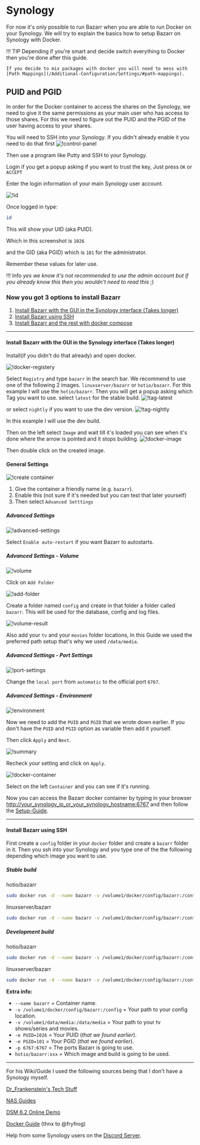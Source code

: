 # Synology

For now it's only possible to run Bazarr when you are able to run Docker on your Synology.
We will try to explain the basics how to setup Bazarr on Synology with Docker.

!!! TIP
    Depending if you're smart and decide switch everything to Docker then you're done after this guide.

    If you decide to mix packages with docker you will need to mess with [Path Mappings](/Additional-Configuration/Settings/#path-mappings).

## PUID and PGID

In order for the Docker container to access the shares on the Synology,
we need to give it the same permissions as your main user who has access to those shares.
For this we need to figure out the PUID and the PGID of the user having access to your shares.

You will need to SSH into your Synology.
If you didn't already enable it you need to do that first
![!control-panel](images/control-panel.png)

Then use a program like Putty and SSH to your Synology.

Login if you get a popup asking if you want to trust the key,
Just press `OK` or `ACCEPT`

Enter the login information of your main Synology user account.

![!id](images/id.png)

Once logged in type:

```bash
id
```

This will show your UID (aka PUID).

Which in this screenshot is `1026`

and the GID (aka PGID) which is `101` for the administrator.

Remember these values for later use.

!!! Info
    *yes we know it's not recommended to use the admin account but if you already know this then you wouldn't need to read this* ;)

### Now you got 3 options to install Bazarr

1. [Install Bazarr with the GUI in the Synology interface (Takes longer)](#install-bazarr-with-the-gui-in-the-synology-interface-takes-longer)
1. [Install Bazarr using SSH](#install-bazarr-using-ssh)
1. [Install Bazarr and the rest with docker compose](https://trash-guides.info/Misc/how-to-set-up-hardlinks-and-atomic-moves/)

------

#### Install Bazarr with the GUI in the Synology interface (Takes longer)

Install(if you didn't do that already) and open docker.

![!docker-registery](images/docker-registery.png)

Select `Registry` and type `bazarr` in the search bar.
We recommend to use one of the following 2 images.
`linuxserver/bazarr` or `hotio/bazarr`.
For this example I will use the `hotio/bazarr`.
Then you will get a popup asking which Tag you want to use.
select `latest` for the stable build.
![!tag-latest](images/tag-latest.png)

or select `nightly` if you want to use the dev version.
 ![!tag-nightly](images/tag-nightly.png)

In this example I will use the dev build.

Then on the left select `Image` and wait till it's loaded you can see when it's done where the arrow is pointed and it stops building.
 ![!docker-image](images/docker-image.png)

Then double click on the created image.

#### General Settings

![!create container](images/create-container.png)

1. Give the  container a friendly name (e.g. `bazarr`).
1. Enable this (not sure if it's needed but you can test that later yourself)
1. Then select `Advanced Setttings`

##### Advanced Settings

![!advanced-settings](images/advanced-settings.png)

Select `Enable auto-restart` if you want Bazarr to autostarts.

##### Advanced Settings - Volume

![!volume](images/volume.png)

Click on `Add Folder`

![!add-folder](images/add-folder.png)

Create a folder named `config` and create in that folder a folder called `bazarr`.
This will be used for the database, config and log files.

![!volume-result](images/volume-result.png)

Also add your `tv` and your `movies` folder locations,
In this Guide we used the preferred path setup that's why we used `/data/media`.

##### Advanced Settings - Port Settings

![!port-settings](images/port-settings.png)

Change the `local port` from `automatic` to the official port `6767`.

##### Advanced Settings - Environment

![!environment](images/environment.png)

Now we need to add the `PUID` and `PGID` that we wrote down earlier.
If you don't have the `PUID` and `PGID` option as variable then add it yourself.

Then click `Apply` and `Next`.

![!summary](images/summary.png)

Recheck your setting and click on `Apply`.

![!docker-container](images/docker-container.png)

Select on the left `Container` and you can see if it's running.

Now you can access the Bazarr docker container by typing in your browser
<http://your_synology_ip_or_your_synology_hostname:6767>
and then follow the [Setup-Guide](/Getting-Started/First-time-installation-configuration/).

------

#### Install Bazarr using SSH

First create a `config` folder in your `docker`  folder and create a `bazarr` folder in it.
Then you ssh into your Synology and you type one of the the following depending which image you want to use.

##### Stable build

hotio/bazarr

```bash
sudo docker run -d --name bazarr -v /volume1/docker/config/bazarr:/config -v /volume1/data/media:/data/media -e PUID=1026 -e PGID=101 -p 6767:6767 hotio/bazarr:latest
```

linuxserver/bazarr

```bash
sudo docker run -d --name bazarr -v /volume1/docker/config/bazarr:/config -v /volume1/data/media:/data/media -e PUID=1026 -e PGID=101 -p 6767:6767 linuxserver/bazarr:latest
```

##### Development build

hotio/bazarr

```bash
sudo docker run -d --name bazarr -v /volume1/docker/config/bazarr:/config -v /volume1/data/media:/data/media -e PUID=1026 -e PGID=101 -p 6767:6767 hotio/bazarr:nightly
```

linuxserver/bazarr

```bash
sudo docker run -d --name bazarr -v /volume1/docker/config/bazarr:/config -v /volume1/data/media:/data/media -e PUID=1026 -e PGID=101 -p 6767:6767 linuxserver/bazarr:nightly
```

**Extra info:**

- `--name bazarr` = Container name.
- `-v /volume1/docker/config/bazarr:/config` = Your path to your config location.
- `-v /volume1/data/media:/data/media` = Your path to your tv shows/series and movies.
- `-e PUID=1026` = Your PUID (*that we found earlier*).
- `-e PGID=101` = Your PGID (*that we found earlier*).
- `-p 6767:6767` = The ports Bazarr is going to use.
- `hotio/bazarr:xxx` = Which image and build is going to be used.

------

For his Wiki/Guide I used the following sources being that I don't have a Synology myself.

[Dr_Frankenstein's Tech Stuff](https://drfrankenstein.co.uk/2017/03/28/setting-up-radarr-in-docker-on-a-synology-nas/)

[NAS Guides](https://nasguides.wordpress.com/)

[DSM 6.2 Online Demo](https://demo.synology.com/en-global/dsm)

[Docker Guide](https://wiki.servarr.com/Docker_Guide) (thnx to @fryfrog)

Help from some Synology users on the [Discord Server](https://discord.gg/MH2e2eb).
